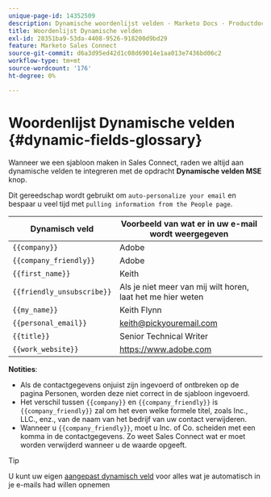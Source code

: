 ```yaml
---
unique-page-id: 14352509
description: Dynamische woordenlijst velden - Marketo Docs - Productdocumentatie
title: Woordenlijst Dynamische velden
exl-id: 28351ba9-53da-4408-9526-918200d9bd29
feature: Marketo Sales Connect
source-git-commit: d6a3d95ed42d1c08d69014e1aa013e7436bd06c2
workflow-type: tm+mt
source-wordcount: '176'
ht-degree: 0%

---
```


# Woordenlijst Dynamische velden {#dynamic-fields-glossary}

Wanneer we een sjabloon maken in Sales Connect, raden we altijd aan dynamische velden te integreren met de opdracht **Dynamische velden MSE** knop.

Dit gereedschap wordt gebruikt om `auto-personalize your email` en bespaar u veel tijd met `pulling information from the People page`.

| Dynamisch veld | Voorbeeld van wat er in uw e-mail wordt weergegeven |
|---|---|
| `{{company}}` | Adobe |
| `{{company_friendly}}` | Adobe |
| `{{first_name}}` | Keith |
| `{{friendly_unsubscribe}}` | Als je niet meer van mij wilt horen, laat het me hier weten |
| `{{my_name}}` | Keith Flynn |
| `{{personal_email}}` | keith@pickyouremail.com |
| `{{title}}` | Senior Technical Writer |
| `{{work_website}}` | https://www.adobe.com |

**Notities**:

* Als de contactgegevens onjuist zijn ingevoerd of ontbreken op de pagina Personen, worden deze niet correct in de sjabloon ingevoerd.
* Het verschil tussen `{{company}}` en `{{company_friendly}}` is `{{company_friendly}}` zal om het even welke formele titel, zoals Inc., LLC., enz., van de naam van het bedrijf van uw contact verwijderen.
* Wanneer u `{{company_friendly}}`, moet u Inc. of Co. scheiden met een komma in de contactgegevens. Zo weet Sales Connect wat er moet worden verwijderd wanneer u de waarde opgeeft.

>[!TIP]
>
>U kunt uw eigen [aangepast dynamisch veld](/help/marketo/product-docs/marketo-sales-connect/templates/dynamic-fields/create-custom-dynamic-fields.md) voor alles wat je automatisch in je e-mails had willen opnemen

